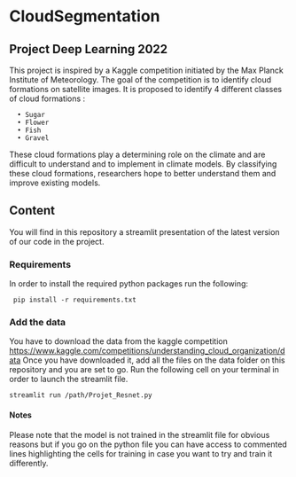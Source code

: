 # CloudSegmentation
## Project Deep Learning 2022 ##


This project is inspired by a Kaggle competition initiated
by the Max Planck Institute of Meteorology. The goal of
the competition is to identify cloud formations on satellite
images. It is proposed to identify 4 different classes of cloud
formations :

~~~
  • Sugar
  • Flower
  • Fish
  • Gravel
 ~~~
These cloud formations play a determining role on the climate and are difficult to understand and to implement in
climate models. By classifying these cloud formations, researchers hope to better understand them and improve existing models.

## Content ##

You will find in this repository a streamlit presentation of the latest version of our code in the project. 

### Requirements ###

In order to install the required python packages run the following:

~~~
 pip install -r requirements.txt
 ~~~

### Add the data ###

You have to download the data from the kaggle competition https://www.kaggle.com/competitions/understanding_cloud_organization/data
Once you have downloaded it, add all the files on the data folder on this repository and you are set to go. Run the following cell on your terminal in order to launch the streamlit file.

~~~
streamlit run /path/Projet_Resnet.py
~~~

#### Notes ####
Please note that the model is not trained in the streamlit file for obvious reasons but if you go on the python file you can have access to commented lines highlighting the cells for training in case you want to try and train it differently.

